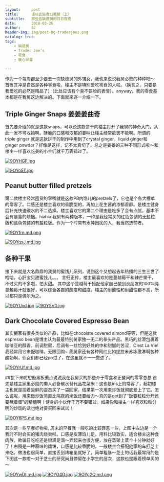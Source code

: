 ```yaml
---
layout:     post
title:      谨以此贴表白我舅（上）
subtitle:   那些在缺德舅的日日夜夜
date:       2018-03-26
author:     SJ
header-img: img/post-bg-traderjoes.png
catalog: true
tags:
    - 缺德舅
    - Trader Joe‘s
    - 零食
    - 暖心早餐
    
---
```

作为一个每周都至少要去一次缺德舅的外甥女，我也来说说我舅必败的种种吧～
首当其冲是自然是各种零食啦，楼主不是特别爱吃零食的人啦。（换言之，只要是我爱吃的必然是精品了）（此处应该有个臭不要脸的表情）。anyway，我的零食基本都是在我舅这边解决的。下面就来逐一介绍一下。

## Triple Ginger Snaps 姜姜姜曲奇
首先要介绍的就是这款snaps，可以说这款饼干向楼主打开了我舅的神奇大门，从此一发不可收拾啊。酥脆的口感和浓郁的姜味让楼主经常欲罢不能啊。所谓的triple ginger 就是这款饼干的制作中用到了crystal ginger，liquid ginger和ginger powder？好像是这样，记不太真切了，总之是姜姜的三种不同形式啦～和楼主一样喜欢吃姜的小主们就千万表错过了。

[![9OYHGF.jpg](https://s1.ax1x.com/2018/03/27/9OYHGF.jpg)](https://imgchr.com/i/9OYHGF)

[![9OYo5T.jpg](https://s1.ax1x.com/2018/03/27/9OYo5T.jpg)](https://imgchr.com/i/9OYo5T)

## Peanut butter filled pretzels 
第二款楼主经常囤货的零嘴就是这款PB内馅儿的pretzels了，它也是个各大榜单的常客了。口感还是楼主喜欢的香脆型的，再加上花生酱的浓郁香醇。是楼主健身后补充快速碳水的不二选择。楼主喜欢它的第二个理由是吃多了会有点腻，基本不会有暴食的烦恼。hiahia 我舅有两种版本，一种是我经常买的红色包装的无盐粒版和蓝色包装的有盐粒版。作为一个时常有水肿困扰的人，我当然选前者。

[![9OYfrn.md.png](https://s1.ax1x.com/2018/03/27/9OYfrn.md.png)](https://imgchr.com/i/9OYfrn)

[![9OYqxJ.md.jpg](https://s1.ax1x.com/2018/03/27/9OYqxJ.md.jpg)](https://imgchr.com/i/9OYqxJ)

## 各种干果
接下来就是大名鼎鼎的我舅的蜜饯儿系列，说到这个又想起去年热播的三生三世了哈哈，心肝宝贝甜蜜饯儿。。。
言归正传，楼主最喜欢的是蔓越莓干和辣芒果干，不过买的不多啦，怕太甜。
其中这个蔓越莓干搭配他家自己酸到没朋友的100%纯蔓越莓汁就很好，可以综合各自的酸度和甜度。楼主的耐酸性和耐甜性都不高，所以都只是偶尔为之。

[![9OYUvd.jpg](https://s1.ax1x.com/2018/03/27/9OYUvd.jpg)](https://imgchr.com/i/9OYUvd)
[![9OY5V0.jpg](https://s1.ax1x.com/2018/03/27/9OY5V0.jpg)](https://imgchr.com/i/9OY5V0)

## Dark Chocolate Covered Espresso Bean
其实舅家有很多类似的产品，比如在chocolate covered almond等等，但是这款espresso bean是博主认为最最特别舅家独一无二的拳头产品。黑巧的丝滑包裹着咖啡豆的醇香，前调甜蜜，后调有一丝恰到好处的中和甜腻的苦涩，C‘est La Vie!我经常用它来配咖啡。无限回购~
我舅家还有各种网红比如提拉米苏冰激淋啊各种酸奶啊，仙女们都已经po过了，在这里就不一一赘述了。

[![9OYrUf.md.jpg](https://s1.ax1x.com/2018/03/27/9OYrUf.md.jpg)](https://imgchr.com/i/9OYrUf)

##接下来呢想敲黑板重点说说我在我舅买的那些介于零食和正餐间的零零总总
首先是楼主家里必囤的懒人必备碳水替代品花菜米！这也是ins上的常客了，起初楼主也就是抱着尝鲜的姿态买了一袋回家，结果第一次用来炒饭就彻底爱上了它。怎么说呢，用来做炒饭简直比隔夜的米饭还要给力～真的是get到了“饭要粒粒分开还要蘸着蛋”的精髓啊！健身的小伙伴千万不要错过，如果你和楼主一样喜欢粒粒分明的炒饭的话也绝对要买回来试试！

[![9OY6PS.md.jpg](https://s1.ax1x.com/2018/03/27/9OY6PS.md.jpg)](https://imgchr.com/i/9OY6PS)

其次是一些早餐好物啦, 周末的早餐我一般吃的比较罪恶一些，上图中左边是一个我时不时会买的猪肉烧卖啦。口感是皮薄馅儿足，用料比较敦实，适合楼主这种食肉族，欺骗日吃吃还是很满足滴～弄起来也很方便，放在蒸架上蒸个十分钟就好了！右图是一种蒜味的馕饼，口感是比较香脆的，一般楼主会搭配他家的车打芝士来吃，做法也很简单，直接丢到烤箱里就好了，简单粗暴～芝士的话我最常用的是下图这一款啦～对于芝士的研究尚且停留在小学生的层次，这款也是跟着榜单买的～

[![9OYwDI.md.jpg](https://s1.ax1x.com/2018/03/27/9OYwDI.md.jpg)](https://imgchr.com/i/9OYwDI)
[![9OYG4O.jpg](https://s1.ax1x.com/2018/03/27/9OYG4O.jpg)](https://imgchr.com/i/9OYG4O)
[![9OYg2Q.md.png](https://s1.ax1x.com/2018/03/27/9OYg2Q.md.png)](https://imgchr.com/i/9OYg2Q)






